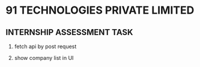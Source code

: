 # 91 TECHNOLOGIES PRIVATE LIMITED



## INTERNSHIP ASSESSMENT TASK

 1. fetch api by post request

 2. show company list in UI

